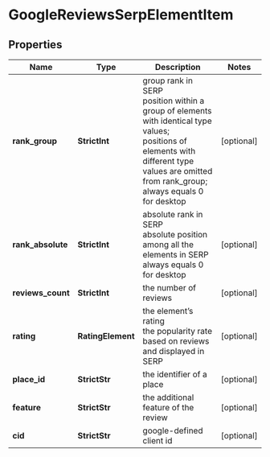 # GoogleReviewsSerpElementItem


## Properties

| Name | Type | Description | Notes |
|------------ | ------------- | ------------- | -------------|
**rank_group** | **StrictInt** | group rank in SERP<br>position within a group of elements with identical type values;<br>positions of elements with different type values are omitted from rank_group;<br>always equals 0 for desktop |[optional]|
**rank_absolute** | **StrictInt** | absolute rank in SERP<br>absolute position among all the elements in SERP<br>always equals 0 for desktop |[optional]|
**reviews_count** | **StrictInt** | the number of reviews |[optional]|
**rating** | **RatingElement** | the element’s rating<br>the popularity rate based on reviews and displayed in SERP |[optional]|
**place_id** | **StrictStr** | the identifier of a place |[optional]|
**feature** | **StrictStr** | the additional feature of the review |[optional]|
**cid** | **StrictStr** | google-defined client id |[optional]|
